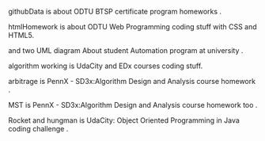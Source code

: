  githubData is about ODTU BTSP certificate program homeworks . 
 
 htmlHomework is about ODTU Web Programming coding stuff with CSS and HTML5.
 
 and two UML diagram About student Automation program at university .
 
 algorithm working is UdaCity and EDx courses coding stuff.
 
 arbitrage is PennX - SD3x:Algorithm Design and Analysis course homework . 
 
 MST is PennX - SD3x:Algorithm Design and Analysis course homework too .
 
 Rocket and hungman is UdaCity: Object Oriented Programming in Java coding challenge . 
 
